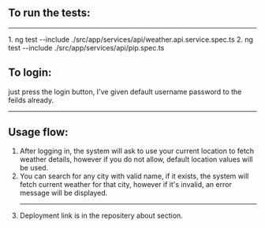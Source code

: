 <h2>To run the tests:</h2>
<hr>
1. ng test --include ./src/app/services/api/weather.api.service.spec.ts
2. ng test --include ./src/app/services/api/pip.spec.ts
<h2>To login:</h2>
just press the login button, I've given default username password to the feilds already.
<hr>
<h2>Usage flow:</h2>
<ol>
<li> 
After logging in, the system will ask to use your current location to fetch weather details, however if you do not allow, default location values will be used.
</li>
<li>
You can search for any city with valid name, if it exists, the system will fetch current weather for that city, however if it's invalid, an error message will be displayed.
</li>
<li>

<hr>
Deployment link is in the repositery about section.
</li>
</ol>
